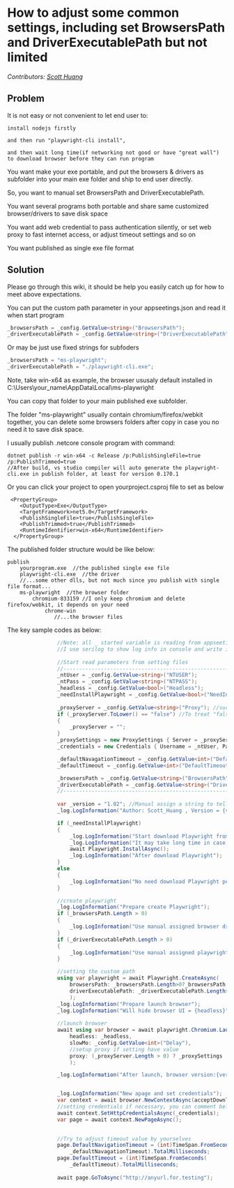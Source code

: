 # How to adjust some common settings, including set BrowsersPath and DriverExecutablePath but not limited
_Contributors: [Scott Huang](https://github.com/ScottHuangZL)_

## Problem

It is not easy or not convenient to let end user to: 

    install nodejs firstly 
    
    and then run "playwright-cli install", 
    
    and then wait long time(if networking not good or have "great wall") to download browser before they can run program

You want make your exe portable, and put the browsers & drivers as subfolder into your main exe folder and ship to end user directly.

So, you want to manual set BrowsersPath and DriverExecutablePath. 

You want several programs both portable and share same customized browser/drivers to save disk space 

You want add web credential to pass authentication silently, or set web proxy to fast internet access, or adjust timeout settings and so on

You want published as single exe file format

## Solution

Please go through this wiki, it should be help you easily catch up for how to meet above expectations.


You can put the custom path parameter in your appseetings.json and read it when start program
```cs
_browsersPath = _config.GetValue<string>("BrowsersPath");
_driverExecutablePath = _config.GetValue<string>("DriverExecutablePath");
```
Or may be just use fixed strings for subfoders
```cs
_browsersPath = "ms-playwright";
_driverExecutablePath = "./playwright-cli.exe"; 
```

Note, take win-x64 as example, the browser ususaly default installed in C:\Users\your_name\AppData\Local\ms-playwright

You can copy that folder to your main published exe subfolder. 

The folder "ms-playwright" usually contain chromium/firefox/webkit together, you can delete some browsers folders after copy in case you no need it to save disk space.


I usually publish .netcore console program with command:
```
dotnet publish -r win-x64 -c Release /p:PublishSingleFile=true /p:PublishTrimmed=true
//After build, vs studio compiler will auto generate the playwright-cli.exe in publish folder, at least for version 0.170.1
```
Or you can click your project to open yourproject.csproj file to set as below
```
 <PropertyGroup>
    <OutputType>Exe</OutputType>
    <TargetFramework>net5.0</TargetFramework>
    <PublishSingleFile>true</PublishSingleFile>
    <PublishTrimmed>true</PublishTrimmed>
    <RuntimeIdentifier>win-x64</RuntimeIdentifier>
  </PropertyGroup>
```

The published folder structure would be like below:
```
publish
    yourprogram.exe  //the published single exe file
    playwright-cli.exe  //the driver
    //...some other dlls, but not much since you publish with single file format...
    ms-playwright  //the browser folder
        chromium-833159 //I only keep chromium and delete firefox/webkit, it depends on your need
            chrome-win
               //...the browser files
```
    
    


The key sample codes as below:

```cs
                //Note: all _ started variable is reading from appseetings.json, or you can replace it with your fixed string 
                //I use serilog to show log info in console and write into log file together, use DI to inject to your class, it is another topic, not discuss here
               
                //Start read parameters from setting files
                //-----------------------------------------------------------------------------------------------------
                _ntUser = _config.GetValue<string>("NTUSER");
                _ntPass = _config.GetValue<string>("NTPASS");
                _headless = _config.GetValue<bool>("Headless");
                _needInstallPlaywright = _config.GetValue<bool>("NeedInstallPlaywright");
          
                _proxyServer = _config.GetValue<string>("Proxy"); //such as proxy.us.yourcompany.com:80
                if (_proxyServer.ToLower() == "false") //To treat "false" as "" too, sine we base on string length to do decision later
                {
                    _proxyServer = "";
                }
                _proxySettings = new ProxySettings { Server = _proxyServer, Username = _ntUser, Password = _ntPass };
                _credentials = new Credentials { Username = _ntUser, Password = _ntPass };

                _defaultNavagationTimeout = _config.GetValue<int>("DefaultNavigationTimeout");
                _defaultTimeout = _config.GetValue<int>("DefaultTimeout");

                _browsersPath = _config.GetValue<string>("BrowsersPath");
                _driverExecutablePath = _config.GetValue<string>("DriverExecutablePath");
                //-----------------------------------------------------------------------------------------------------
               
                var _version = "1.02"; //Manual assign a string to tell end uers the latest version
                _log.LogInformation("Author: Scott_Huang , Version = {ver}", _version);//show the automation program version

                if (_needInstallPlaywright)
                {
                    _log.LogInformation("Start download Playwright from internet ...");
                    _log.LogInformation("It may take long time in case this computer never download it before, or else, would be quick.");
                    await Playwright.InstallAsync();
                    _log.LogInformation("After download Playwright");
                }
                else
                {
                    _log.LogInformation("No need download Playwright per setting this time");
                }

                //create playwright
                _log.LogInformation("Prepare create Playwright");
                if (_browsersPath.Length > 0)
                {
                    _log.LogInformation("Use manual assigned browser driver path = {path}", _browsersPath);
                }
                if (_driverExecutablePath.Length > 0)
                {
                    _log.LogInformation("Use manual assigned playwright driver path = {path}", _driverExecutablePath);
                }

                //setting the custom path
                using var playwright = await Playwright.CreateAsync(
                    browsersPath: _browsersPath.Length>0?_browsersPath:null, 
                    driverExecutablePath: _driverExecutablePath.Length>0?_driverExecutablePath:null
                    );
                _log.LogInformation("Prepare launch browser");
                _log.LogInformation("Will hide browser UI = {headless}", _headless);
                
                //launch browser
                await using var browser = await playwright.Chromium.LaunchAsync(
                    headless: _headless,
                    slowMo: _config.GetValue<int>("Delay"),
                    //setup proxy if setting have value
                    proxy: (_proxyServer.Length > 0) ? _proxySettings : null
                    );

                _log.LogInformation("After launch, browser version:{version}", browser.Version);


                _log.LogInformation("New apage and set credentials");
                var context = await browser.NewContextAsync(acceptDownloads: true);
                //setting credentials if necessary, you can comment below line if no needed
                await context.SetHttpCredentialsAsync(_credentials);
                var page = await context.NewPageAsync();
             

                //Try to adjust timeout value by yourselves
                page.DefaultNavigationTimeout = (int)TimeSpan.FromSeconds(
                    _defaultNavagationTimeout).TotalMilliseconds;
                page.DefaultTimeout = (int)TimeSpan.FromSeconds(
                    _defaultTimeout).TotalMilliseconds;
                    
                await page.GoToAsync("http://anyurl.for.testing");    

```





